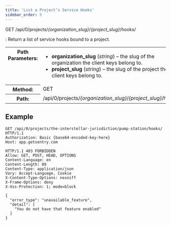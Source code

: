 ```yaml
---
title: 'List a Project’s Service Hooks'
sidebar_order: 5
---
```


GET /api/0/projects/_{organization_slug}_/_{project_slug}_/hooks/

: Return a list of service hooks bound to a project.

  <table class="table"><tbody valign="top"><tr><th>Path Parameters:</th><td><ul><li><strong>organization_slug</strong> (<em>string</em>) – the slug of the organization the client keys belong to.</li><li><strong>project_slug</strong> (<em>string</em>) – the slug of the project the client keys belong to.</li></ul></td></tr><tr><th>Method:</th><td>GET</td></tr><tr><th>Path:</th><td>/api/0/projects/<em>{organization_slug}</em>/<em>{project_slug}</em>/hooks/</td></tr></tbody></table>

## Example

```http
GET /api/0/projects/the-interstellar-jurisdiction/pump-station/hooks/ HTTP/1.1
Authorization: Basic {base64-encoded-key-here}
Host: app.getsentry.com
```

```http
HTTP/1.1 403 FORBIDDEN
Allow: GET, POST, HEAD, OPTIONS
Content-Language: en
Content-Length: 89
Content-Type: application/json
Vary: Accept-Language, Cookie
X-Content-Type-Options: nosniff
X-Frame-Options: deny
X-Xss-Protection: 1; mode=block

{
  "error_type": "unavailable_feature",
  "detail": [
    "You do not have that feature enabled"
  ]
}
```
